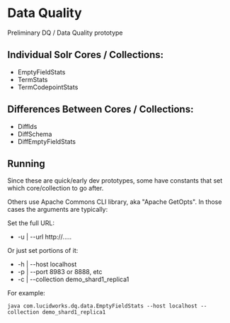 Data Quality
============

Preliminary DQ / Data Quality prototype

## Individual Solr Cores / Collections:
* EmptyFieldStats
* TermStats
* TermCodepointStats

## Differences Between Cores / Collections:
* DiffIds
* DiffSchema
* DiffEmptyFieldStats

## Running

Since these are quick/early dev prototypes, some have constants that set which core/collection to go after.

Others use Apache Commons CLI library, aka "Apache GetOpts".  In those cases the arguments are typically:

Set the full URL:
* -u | --url http://.....

Or just set portions of it:
* -h | --host localhost
* -p | --port 8983 or 8888, etc
* -c | --collection demo_shard1_replica1

For example:

```java com.lucidworks.dq.data.EmptyFieldStats --host localhost --collection demo_shard1_replica1```
